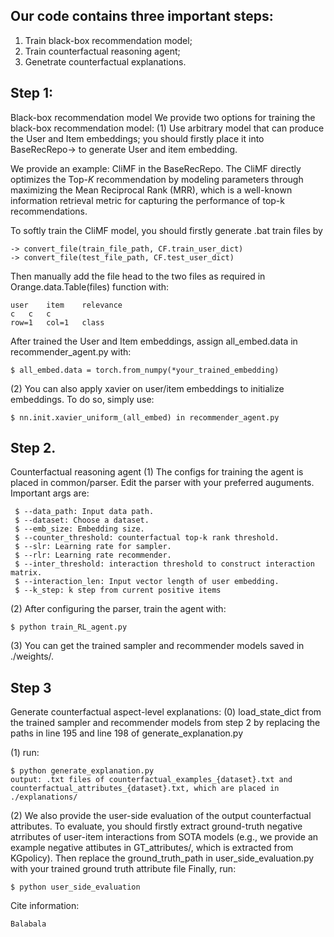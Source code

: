 ## Our code contains three important steps: 
1. Train black-box recommendation model; 
2. Train counterfactual reasoning agent; 
3. Genetrate counterfactual explanations. 

## Step 1:
Black-box recommendation model
We provide two options for training the black-box recommendation model:
(1) Use arbitrary model that can produce the User and Item embeddings; 
you should firstly place it into BaseRecRepo-> to generate User and item embedding.

We provide an example: CliMF in the BaseRecRepo.
The CliMF directly optimizes the Top-$K$ recommendation by modeling parameters through maximizing the Mean Reciprocal Rank (MRR), which is a well-known information retrieval metric for capturing the performance of top-k recommendations.

To softly train the CliMF model, you should firstly generate .bat train files by
```
-> convert_file(train_file_path, CF.train_user_dict)
-> convert_file(test_file_path, CF.test_user_dict)
```

Then manually add the file head to the two files as required in  Orange.data.Table(files) function with:
```
user	item	relevance
c	c	c
row=1	col=1	class
```

After trained the User and Item embeddings, assign all_embed.data in recommender_agent.py with:
```
$ all_embed.data = torch.from_numpy(*your_trained_embedding) 
```

(2) You can also apply xavier on user/item embeddings to initialize embeddings. To do so, simply use:
```
$ nn.init.xavier_uniform_(all_embed) in recommender_agent.py
```

## Step 2.
Counterfactual reasoning agent
(1) The configs for training the agent is placed in common/parser. Edit the parser with your preferred auguments. 
Important args are:
```
 $ --data_path: Input data path.
 $ --dataset: Choose a dataset.
 $ --emb_size: Embedding size.
 $ --counter_threshold: counterfactual top-k rank threshold.
 $ --slr: Learning rate for sampler.
 $ --rlr: Learning rate recommender.
 $ --inter_threshold: interaction threshold to construct interaction matrix.
 $ --interaction_len: Input vector length of user embedding.
 $ --k_step: k step from current positive items
 ```
 
(2) After configuring the parser, train the agent with:
 ```
 $ python train_RL_agent.py
 ```
 
(3) You can get the trained sampler and recommender models saved in ./weights/.

## Step 3
Generate counterfactual aspect-level explanations:
(0) load_state_dict from the trained sampler and recommender models from step 2 by replacing the paths in line 195 and line 198 of generate_explanation.py

(1) run: 
```
$ python generate_explanation.py
output: .txt files of counterfactual_examples_{dataset}.txt and counterfactual_attributes_{dataset}.txt, which are placed in ./explanations/
```

(2) We also provide the user-side evaluation of the output counterfactual attributes.
To evaluate, you should firstly extract ground-truth negative atrributes of user-item interactions from SOTA models (e.g., we provide an example negative attibutes in GT_attributes/, which is extracted from KGpolicy).
Then replace the ground_truth_path in user_side_evaluation.py with your trained ground truth attribute file
Finally, run:
```
$ python user_side_evaluation 
```

Cite information:
```
Balabala
```
